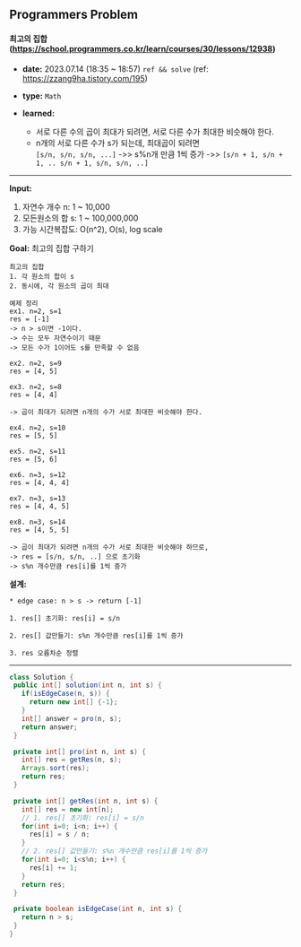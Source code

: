 ## Programmers Problem

#### 최고의 집합 (https://school.programmers.co.kr/learn/courses/30/lessons/12938)

- **date:** 2023.07.14 (18:35 ~ 18:57) `ref && solve` (ref: https://zzang9ha.tistory.com/195)

- **type:** `Math`

- **learned:** 
  - 서로 다른 수의 곱이 최대가 되려면, 서로 다른 수가 최대한 비슷해야 한다. 
  - n개의 서로 다른 수가 s가 되는데, 최대곱이 되려면  
   `[s/n, s/n, s/n, ...]` ->> s%n개 만큼 1씩 증가 ->> `[s/n + 1, s/n + 1, .. s/n + 1, s/n, s/n, ..]`

---

**Input:** 
1. 자연수 개수 n: 1 ~ 10,000
2. 모든원소의 합 s: 1 ~ 100,000,000
2. 가능 시간복잡도: O(n^2), O(s), log scale

**Goal:** 최고의 집합 구하기

```
최고의 집합
1. 각 원소의 합이 s
2. 동시에, 각 원소의 곱이 최대
```


```
예제 정리
ex1. n=2, s=1
res = [-1]
-> n > s이면 -1이다.
-> 수는 모두 자연수이기 때문
-> 모든 수가 1이어도 s를 만족할 수 없음

ex2. n=2, s=9
res = [4, 5]

ex3. n=2, s=8
res = [4, 4]

-> 곱이 최대가 되려면 n개의 수가 서로 최대한 비슷해야 한다.

ex4. n=2, s=10
res = [5, 5]

ex5. n=2, s=11
res = [5, 6]

ex6. n=3, s=12
res = [4, 4, 4]

ex7. n=3, s=13
res = [4, 4, 5]

ex8. n=3, s=14
res = [4, 5, 5]

-> 곱이 최대가 되려면 n개의 수가 서로 최대한 비슷해야 하므로,
-> res = [s/n, s/n, ..] 으로 초기화
-> s%n 개수만큼 res[i]를 1씩 증가
```


**설계:**
```
* edge case: n > s -> return [-1]

1. res[] 초기화: res[i] = s/n

2. res[] 값만들기: s%n 개수만큼 res[i]를 1씩 증가

3. res 오름차순 정렬
```

---

 ```java
 class Solution {
  public int[] solution(int n, int s) {
    if(isEdgeCase(n, s)) {
      return new int[] {-1};
    }
    int[] answer = pro(n, s);
    return answer;
  }

  private int[] pro(int n, int s) {
    int[] res = getRes(n, s);
    Arrays.sort(res);
    return res;
  }

  private int[] getRes(int n, int s) {
    int[] res = new int[n];
    // 1. res[] 초기화: res[i] = s/n
    for(int i=0; i<n; i++) {
      res[i] = s / n;
    }
    // 2. res[] 값만들기: s%n 개수만큼 res[i]를 1씩 증가
    for(int i=0; i<s%n; i++) {
      res[i] += 1;
    }
    return res;
  }

  private boolean isEdgeCase(int n, int s) {
    return n > s;
  }
}

 ```
